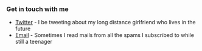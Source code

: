 ### Get in touch with me

* [Twitter](https://twitter.com/BaharaJr) - I be tweeting about my long distance girlfriend who lives in the future
* [Email](mailto:bennybenester@gmail.com) - Sometimes I read mails from all the spams I subscribed to while still a teenager

>




